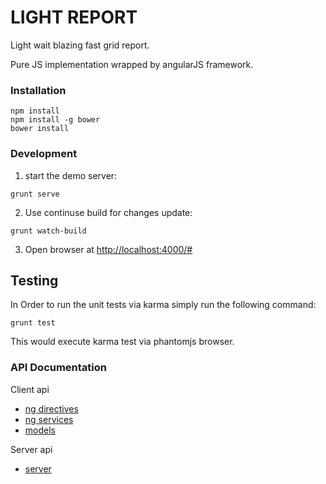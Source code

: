 # LIGHT REPORT

Light wait blazing fast grid report.

Pure JS implementation wrapped by angularJS framework.

### Installation
```
npm install
npm install -g bower
bower install
```

### Development
1. start the demo server:
```
grunt serve
```
2. Use continuse build for changes update:
```
grunt watch-build
```

3. Open browser at [http://localhost:4000/#](http://localhost:4000/#/)

## Testing

In Order to run the unit tests via karma simply run the following command:
```
grunt test
```
This would execute karma test via phantomjs browser.

### API Documentation
Client api
* [ng directives](docs/directive-api.md)
* [ng services](docs/services-api.md)
* [models](docs/models-api.md)

Server api
* [server](docs/server-api.md)
